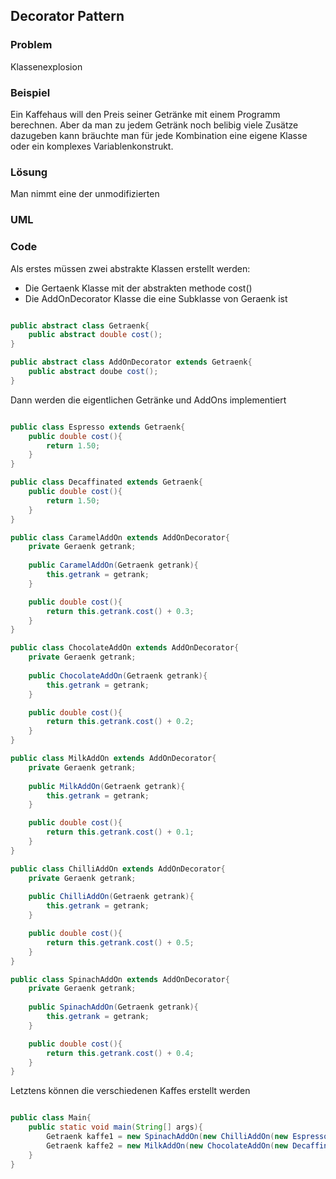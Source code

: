 ## Decorator Pattern

### Problem

Klassenexplosion

### Beispiel

Ein Kaffehaus will den Preis seiner Getränke mit einem Programm berechnen. Aber da man zu jedem Getränk noch belibig viele Zusätze dazugeben kann bräuchte man für jede Kombination eine eigene Klasse oder ein komplexes Variablenkonstrukt.

### Lösung

Man nimmt eine der unmodifizierten 

### UML

### Code

Als erstes müssen zwei abstrakte Klassen erstellt werden:

* Die Gertaenk Klasse mit der abstrakten methode cost()
* Die AddOnDecorator Klasse die eine Subklasse von Geraenk ist

```java

public abstract class Getraenk{
	public abstract double cost();
}

public abstract class AddOnDecorator extends Getraenk{
	public abstract doube cost();
}

```

Dann werden die eigentlichen Getränke und AddOns implementiert

```java

public class Espresso extends Getraenk{
	public double cost(){
		return 1.50;
	}
}

public class Decaffinated extends Getraenk{
	public double cost(){
		return 1.50;
	}
}

public class CaramelAddOn extends AddOnDecorator{
	private Geraenk getrank;
	
	public CaramelAddOn(Getraenk getrank){
		this.getrank = getrank;
	}

	public double cost(){
		return this.getrank.cost() + 0.3;
	}
}

public class ChocolateAddOn extends AddOnDecorator{
	private Geraenk getrank;
	
	public ChocolateAddOn(Getraenk getrank){
		this.getrank = getrank;
	}

	public double cost(){
		return this.getrank.cost() + 0.2;
	}
}

public class MilkAddOn extends AddOnDecorator{
	private Geraenk getrank;
	
	public MilkAddOn(Getraenk getrank){
		this.getrank = getrank;
	}

	public double cost(){
		return this.getrank.cost() + 0.1;
	}
}

public class ChilliAddOn extends AddOnDecorator{
	private Geraenk getrank;
	
	public ChilliAddOn(Getraenk getrank){
		this.getrank = getrank;
	}

	public double cost(){
		return this.getrank.cost() + 0.5;
	}
}

public class SpinachAddOn extends AddOnDecorator{
	private Geraenk getrank;
	
	public SpinachAddOn(Getraenk getrank){
		this.getrank = getrank;
	}

	public double cost(){
		return this.getrank.cost() + 0.4;
	}
}

```

Letztens können die verschiedenen Kaffes erstellt werden

```java

public class Main{
	public static void main(String[] args){
		Getraenk kaffe1 = new SpinachAddOn(new ChilliAddOn(new Espresso()));
		Getraenk kaffe2 = new MilkAddOn(new ChocolateAddOn(new Decaffinated()));
	}
}

```
